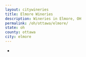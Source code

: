 ```yaml
---
layout: citywineries
title: Elmore Wineries
description: Wineries in Elmore, OH
permalink: /oh/ottawa/elmore/
state: oh
county: ottawa
city: elmore
---
```

-
